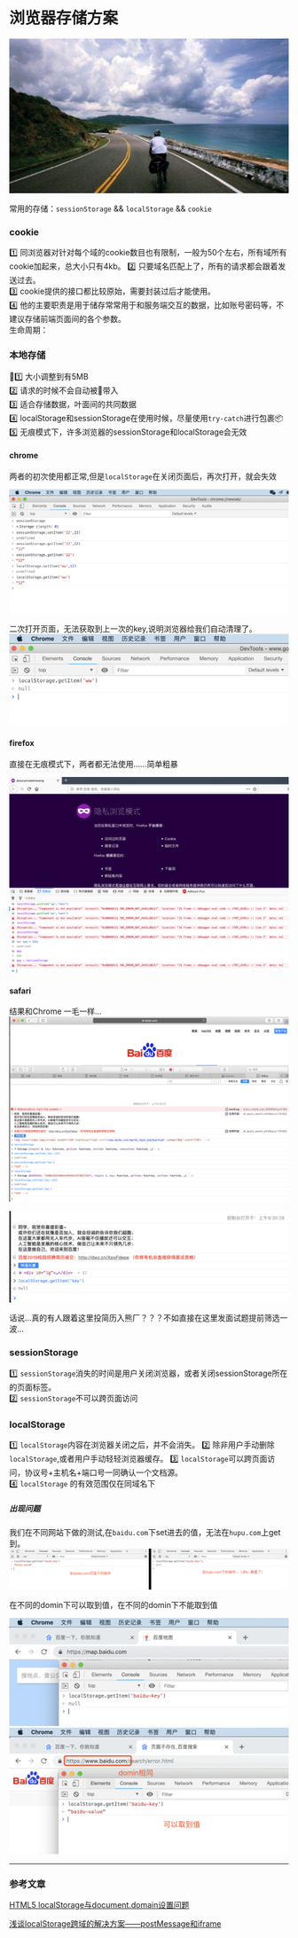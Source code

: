 # 浏览器存储方案
![](/blog_assets/browser_storage.png)


常用的存储：`sessionStorage`  && `localStorage` && `cookie`

###  cookie 
1️⃣ 同浏览器对针对每个域的cookie数目也有限制，一般为50个左右，所有域所有cookie加起来，总大小只有4kb。
2️⃣ 只要域名匹配上了，所有的请求都会跟着发送过去。  
3️⃣ cookie提供的接口都比较原始，需要封装过后才能使用。  
4️⃣ 他的主要职责是用于储存常常用于和服务端交互的数据，比如账号密码等，不建议存储前端页面间的各个参数。  
生命周期：


### 本地存储
1️⃣ 大小调整到有5MB  
2️⃣ 请求的时候不会自动被带入  
3️⃣ 适合存储数据，叶面间的共同数据   
4️⃣ localStorage和sessionStorage在使用时候，尽量使用`try-catch`进行包裹📦  
5️⃣ 无痕模式下，许多浏览器的sessionStorage和localStorage会无效   
#### chrome  
两者的初次使用都正常,但是`localStorage`在关闭页面后，再次打开，就会失效
 
![](/blog_assets/chrome_notrace_storage.png)  

二次打开页面，无法获取到上一次的key,说明浏览器给我们自动清理了。
![](/blog_assets/chrome_notrace_storage2.png)  

#### firefox
直接在无痕模式下，两者都无法使用......简单粗暴

![](/blog_assets/firefox_notrace_storage.png)

#### safari 
结果和Chrome 一毛一样...
![](/blog_assets/safari_notrace_storage.png)  

![](/blog_assets/safari_notrace_storage2.png)  

话说...真的有人跟着这里投简历入熊厂？？？不如直接在这里发面试题提前筛选一波...  
### sessionStorage  
1️⃣ `sessionStorage`消失的时间是用户关闭浏览器，或者关闭sessionStorage所在的页面标签。  
2️⃣ `sessionStorage`不可以跨页面访问


### localStorage  
1️⃣ `localStorage`内容在浏览器关闭之后，并不会消失。
2️⃣ 除非用户手动删除`localStorage`,或者用户手动轻轻浏览器缓存。
3️⃣ `localStorage`可以跨页面访问，协议号+主机名+端口号一同确认一个文档源。  
4️⃣ `localStorage` 的有效范围仅在同域名下   
##### 出现问题
我们在不同网站下做的测试,在`baidu.com`下set进去的值，无法在`hupu.com`上get到。
![](/blog_assets/localstorage_domin.png)  

在不同的domin下可以取到值，在不同的domin下不能取到值

![](/blog_assets/localstorage_domin2.png)  
![](/blog_assets/localstorage_domin3.png)  





___
### 参考文章
[HTML5 localStorage与document.domain设置问题](https://www.cnblogs.com/wangxiang/p/3332797.html)   

[浅谈localStorage跨域的解决方案——postMessage和iframe](https://blog.csdn.net/zhouziyu2011/article/details/61209268)





